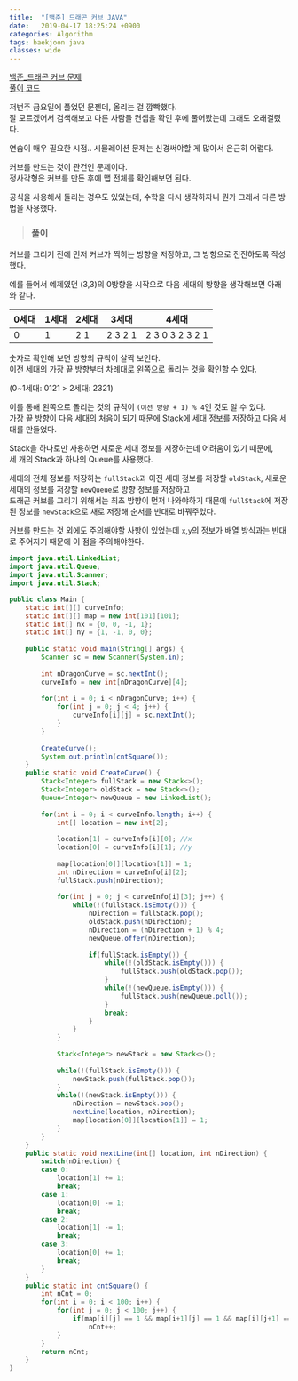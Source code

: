 ```yaml
---
title:  "[백준] 드래곤 커브 JAVA"
date:   2019-04-17 18:25:24 +0900
categories: Algorithm
tags: baekjoon java
classes: wide 
---
```


[백준_드래곤 커브 문제](https://www.acmicpc.net/problem/15685)  
[풀이 코드](https://github.com/2ssue/Algorithm/blob/master/Baekjoon/15685.java)  
  
저번주 금요일에 풀었던 문젠데, 올리는 걸 깜빡했다.  
잘 모르겠어서 검색해보고 다른 사람들 컨셉을 확인 후에 풀어봤는데 그래도 오래걸렸다.  
  
연습이 매우 필요한 시점.. 시뮬레이션 문제는 신경써야할 게 많아서 은근히 어렵다.  

커브를 만드는 것이 관건인 문제이다.  
정사각형은 커브를 만든 후에 맵 전체를 확인해보면 된다.  
  
공식을 사용해서 돌리는 경우도 있었는데, 수학을 다시 생각하자니 뭔가 그래서 다른 방법을 사용했다. 

> ### 풀이
 
커브를 그리기 전에 먼저 커브가 찍히는 방향을 저장하고, 그 방향으로 전진하도록 작성했다.  
  
예를 들어서 예제였던 (3,3)의 0방향을 시작으로 다음 세대의 방향을 생각해보면 아래와 같다.    
  
|0세대|1세대|2세대|3세대|4세대|
|--|--|--|--|--|
|0|1|2 1|2 3 2 1|2 3 0 3 2 3 2 1|
  
숫자로 확인해 보면 방향의 규칙이 살짝 보인다.  
이전 세대의 가장 끝 방향부터 차례대로 왼쪽으로 돌리는 것을 확인할 수 있다.  
  
(0~1세대: 0121 > 2세대: 2321)  
  
이를 통해 왼쪽으로 돌리는 것의 규칙이 `(이전 방향 + 1) % 4`인 것도 알 수 있다.  
가장 끝 방향이 다음 세대의 처음이 되기 때문에 Stack에 세대 정보를 저장하고 다음 세대를 만들었다.  
  
Stack을 하나로만 사용하면 새로운 세대 정보를 저장하는데 어려움이 있기 때문에,  
세 개의 Stack과 하나의 Queue를 사용했다.  
  
세대의 전체 정보를 저장하는 `fullStack`과 이전 세대 정보를 저장할 `oldStack`, 새로운 세대의 정보를 저장할 `newQueue`로 방향 정보를 저장하고  
드래곤 커브를 그리기 위해서는 최초 방향이 먼저 나와야하기 때문에 `fullStack`에 저장된 정보를 `newStack`으로 새로 저장해 순서를 반대로 바꿔주었다.  
  
커브를 만드는 것 외에도 주의해야할 사항이 있었는데 `x`,`y`의 정보가 배열 방식과는 반대로 주어지기 때문에 이 점을 주의해야한다.  

```java
import java.util.LinkedList;
import java.util.Queue;
import java.util.Scanner;
import java.util.Stack;

public class Main {
	static int[][] curveInfo;
	static int[][] map = new int[101][101];
	static int[] nx = {0, 0, -1, 1};
	static int[] ny = {1, -1, 0, 0};
	
	public static void main(String[] args) {
		Scanner sc = new Scanner(System.in);
		
		int nDragonCurve = sc.nextInt();
		curveInfo = new int[nDragonCurve][4];
		
		for(int i = 0; i < nDragonCurve; i++) {
			for(int j = 0; j < 4; j++) {
				curveInfo[i][j] = sc.nextInt();
			}
		}
		
		CreateCurve();
		System.out.println(cntSquare());
	}
	public static void CreateCurve() {
		Stack<Integer> fullStack = new Stack<>();
		Stack<Integer> oldStack = new Stack<>();
		Queue<Integer> newQueue = new LinkedList();
		
		for(int i = 0; i < curveInfo.length; i++) {
			int[] location = new int[2];
			
			location[1] = curveInfo[i][0]; //x
			location[0] = curveInfo[i][1]; //y
			
			map[location[0]][location[1]] = 1;
			int nDirection = curveInfo[i][2];
			fullStack.push(nDirection);
	
			for(int j = 0; j < curveInfo[i][3]; j++) {
				while(!(fullStack.isEmpty())) {
					nDirection = fullStack.pop();
					oldStack.push(nDirection);
					nDirection = (nDirection + 1) % 4;
					newQueue.offer(nDirection);
					
					if(fullStack.isEmpty()) {
						while(!(oldStack.isEmpty())) {
							fullStack.push(oldStack.pop());
						}
						while(!(newQueue.isEmpty())) {
							fullStack.push(newQueue.poll());
						}
						break;
					}
				}
			}
			
			Stack<Integer> newStack = new Stack<>();
			
			while(!(fullStack.isEmpty())) {
				newStack.push(fullStack.pop());
			}
			while(!(newStack.isEmpty())) {
				nDirection = newStack.pop();
				nextLine(location, nDirection);
				map[location[0]][location[1]] = 1;
			}
		}
	}
	public static void nextLine(int[] location, int nDirection) {
		switch(nDirection) {
		case 0:
			location[1] += 1;
			break;
		case 1:
			location[0] -= 1;
			break;
		case 2:
			location[1] -= 1;
			break;
		case 3:
			location[0] += 1;
			break;
		}
	}
	public static int cntSquare() {
		int nCnt = 0;
		for(int i = 0; i < 100; i++) {
			for(int j = 0; j < 100; j++) {
				if(map[i][j] == 1 && map[i+1][j] == 1 && map[i][j+1] == 1&& map[i+1][j+1] == 1)
					nCnt++;
			}
		}
		return nCnt;
	}
}
```